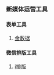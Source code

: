 ### 新媒体运营工具

#### 表单工具

1. [金数据](https://jinshuju.net)


#### 微信排版工具

1. [i排版](http://ipaiban.com/)
